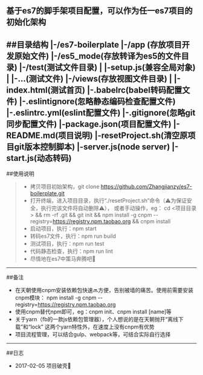 基于es7的脚手架项目配置，可以作为任一es7项目的初始化架构
----------------------------------------------
##目录结构
|-/es7-boilerplate
  |-/app (存放项目开发原始文件)
  |-/es5_mode(存放转译为es5的文件目录)
  |-/test(测试文件目录)
  | |-setup.js(兼容全局对象)
  | |-...(测试文件)
  |-/views(存放视图文件目录)
  | |-index.html(测试首页)
  |-.babelrc(babel转码配置文件)
  |-.eslintignore(忽略静态编码检查配置文件)
  |-.eslintrc.yml(eslint配置文件)
  |-.gitignore(忽略git同步配置文件)
  |-package.json(项目配置文件)
  |-README.md(项目说明)
  |-resetProject.sh(清空原项目git版本控制脚本)
  |-server.js(node server)
  |-start.js(动态转码)
----------------------------------------------
##使用说明
> * 拷贝项目初始架构，git clone https://github.com/Zhangjianzy/es7-boilerplate.git
> * 打开终端，进入项目目录，执行“./resetProject.sh”命令（⚠️为保证安全，执行完该文件将自动删除⚠️），
    或者手动操作，eg：
    cd <项目目录> && rm -rf .git && git init && npm install -g cnpm --registry=https://registry.npm.taobao.org && cnpm install
> * 启动项目，执行：npm start    
> * 转码es7文件，执行：npm run build
> * 测试项目，执行：npm run test
> * 代码静态检查，执行：npm run lint    
> * 尽情地在es7中策马奔腾吧🐎    
----------------------------------------------
##备注
* 在天朝使用cnpm安装依赖包快速🔜方便，告别被墙的痛苦。使用前需要安装cnpm模块：
  npm install -g cnpm --registry=https://registry.npm.taobao.org
* 使用cnpm替代npm即可，eg：cnpm init、cnpm install [name]等
* 关于yarn（fb的一款js依赖包管理器），个人想说的是在天朝抛开“离线下载”和“lock”
  这两个yarn特性外，在速度上没有cnpm有优势
* 项目流程管理，可以结合gulp、webpack等，可结合实际自行选择
----------------------------------------------
##日志
* 2017-02-05  项目破壳🐣

